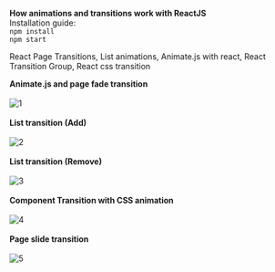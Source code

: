 **How animations and transitions work with ReactJS**
<br/>
Installation guide:
<br/>
`npm install`
<br/>
`npm start`

React Page Transitions, List animations, Animate.js with react, React Transition Group, React css transition

**Animate.js and page fade transition**
<br/>
<br/>
![1](https://user-images.githubusercontent.com/627361/35263182-396e0402-0031-11e8-8ea8-17abd2abda9d.gif)
<br/>
<br/>
**List transition (Add)**
<br/>
<br/>
![2](https://user-images.githubusercontent.com/627361/35263183-3995f1d8-0031-11e8-9970-49768b4babf9.gif)
<br/>
<br/>
**List transition (Remove)**
<br/>
<br/>
![3](https://user-images.githubusercontent.com/627361/35263184-39bf06f4-0031-11e8-8a6c-2beb79f7269b.gif)
<br/>
<br/>
**Component Transition with CSS animation**
<br/>
<br/>
![4](https://user-images.githubusercontent.com/627361/35263185-39f02216-0031-11e8-8972-84f793b8b50c.gif)
<br/>
<br/>
**Page slide transition**
<br/>
<br/>
![5](https://user-images.githubusercontent.com/627361/35263186-3a189656-0031-11e8-8b95-8487a48332c3.gif)
